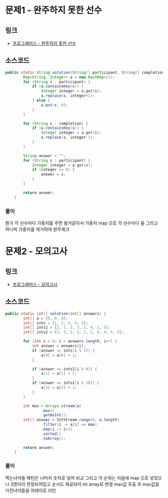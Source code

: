 # 문제1 - 완주하지 못한 선수

## 링크
+ [프로그래머스 - 완주하지 못한 선수](https://programmers.co.kr/learn/courses/30/lessons/42576)

## 소스코드
```.java
public static String solution(String[] participant, String[] completion) {
        Map<String, Integer> a = new HashMap<>();
        for (String s : participant) {
            if (a.containsKey(s)) {
                Integer integer = a.get(s);
                a.replace(s, integer+1);
            } else {
                a.put(s, 0);
            }
        }

        for (String s : completion) {
            if (a.containsKey(s)) {
                Integer integer = a.get(s);
                a.replace(s, integer-1);
            }
        }

        String answer = "";
        for (String s : participant) {
            Integer integer = a.get(s);
            if (integer == 0) {
                answer = s;
            }
        }

        return answer;
    }
```

### 풀이
뭔가 각 선수마다 가중치를 주면 될거같아서 가중치 map 으로 각 선수마다 줌
그리고 하나씩 가중치를 제거하여 완주체크


# 문제2 - 모의고사

## 링크
+ [프로그래머스 - 모의고사](https://programmers.co.kr/learn/courses/30/lessons/42840)

## 소스코드
```.java
public static int[] solution(int[] answers) {
        int[] a = {0, 0, 0};
        int[] ints = {1, 2, 3, 4, 5};
        int[] ints1 = {2, 1, 2, 3, 2, 4, 2, 5};
        int[] ints2 = {3, 3, 1, 1, 2, 2, 4, 4, 5, 5};

        for (int i = 0; i < answers.length; i++) {
            int answer = answers[i];
            if (answer == ints[i % 5]) {
                a[0] = a[0] + 1;
            }

            if (answer == ints1[i % 8]) {
                a[1] = a[1] + 1;
            }
            if (answer == ints2[i % 10]) {
                a[2] = a[2] + 1;
            }
        }

        int max = Arrays.stream(a)
                .max()
                .getAsInt();
        int[] answer = IntStream.range(0, a.length)
                .filter(i -> a[i] == max)
                .map(i -> i+1)
                .sorted()
                .toArray();

        return answer;
    }
```

### 풀이
찍는녀석들 패턴은 나머지 숫자로 넣어 비교
그리고 각 순위는 처음에 map 으로 넣었으나 3명이라 한정되어있고 순서도 제공되어 int array로 변경
max값 추출 후 max값을 가진녀석들을 어레이로 리턴